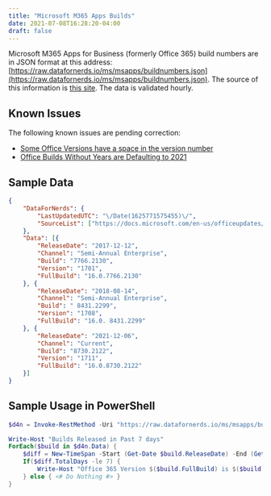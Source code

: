 ```yaml
---
title: "Microsoft M365 Apps Builds"
date: 2021-07-08T16:28:20-04:00
draft: false
---
```


Microsoft M365 Apps for Business (formerly Office 365) build numbers are in JSON format at this address: [https://raw.datafornerds.io/ms/msapps/buildnumbers.json](https://raw.datafornerds.io/ms/msapps/buildnumbers.json). The source of this information is [this site](https://docs.microsoft.com/en-us/officeupdates/update-history-microsoft365-apps-by-date). The data is validated hourly.

## Known Issues
The following known issues are pending correction:
- [Some Office Versions have a space in the version number](https://github.com/DataForNerds/public/issues/10)
- [Office Builds Without Years are Defaulting to 2021](https://github.com/DataForNerds/public/issues/11)

## Sample Data
```json
{
	"DataForNerds": {
		"LastUpdatedUTC": "\/Date(1625771575455)\/",
		"SourceList": ["https://docs.microsoft.com/en-us/officeupdates/update-history-microsoft365-apps-by-date"]
	},
	"Data": [{
		"ReleaseDate": "2017-12-12",
		"Channel": "Semi-Annual Enterprise",
		"Build": "7766.2130",
		"Version": "1701",
		"FullBuild": "16.0.7766.2130"
	}, {
		"ReleaseDate": "2018-08-14",
		"Channel": "Semi-Annual Enterprise",
		"Build": " 8431.2299",
		"Version": "1708",
		"FullBuild": "16.0. 8431.2299"
	}, {
		"ReleaseDate": "2021-12-06",
		"Channel": "Current",
		"Build": "8730.2122",
		"Version": "1711",
		"FullBuild": "16.0.8730.2122"
	}]
}
```

## Sample Usage in PowerShell

```powershell
$d4n = Invoke-RestMethod -Uri "https://raw.datafornerds.io/ms/msapps/buildnumbers.json"

Write-Host "Builds Released in Past 7 days"
ForEach($build in $d4n.Data) {
    $diff = New-TimeSpan -Start (Get-Date $build.ReleaseDate) -End (Get-Date)
    If($diff.TotalDays -le 7) {
        Write-Host "Office 365 Version $($build.FullBuild) is $($build.Version) and was released $($build.ReleaseDate)"
    } else { <# Do Nothing #> }
}
```
